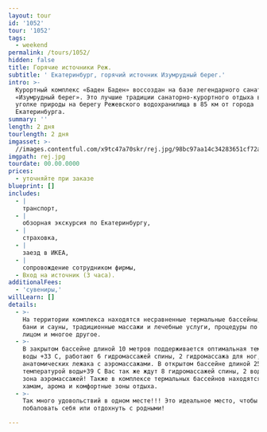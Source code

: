 ```yaml
---
layout: tour
id: '1052'
tour: '1052'
tags:
  - weekend
permalink: /tours/1052/
hidden: false
title: Горячие источники Реж.
subtitle: ' Екатеринбург, горячий источник Изумрудный берег.'
intro: >-
  Курортный комплекс «Баден Баден» воссоздан на базе легендарного санатория
  «Изумрудный берег». Это лучшие традиции санаторно-курортного отдыха в уютном
  уголке природы на берегу Режевского водохранилища в 85 км от города
  Екатеринбурга.
summary: ''
length: 2 дня
tourlength: 2 дня
imgasset: >-
  //images.contentful.com/x9tc47a70skr/rej.jpg/98bc97aa14c34283651cf72a75cd3de8/rej.jpg
imgpath: rej.jpg
tourdate: 00.00.0000
prices:
  - уточняйте при заказе
blueprint: []
includes:
  - |
    транспорт,
  - |
    обзорная экскурсия по Екатеринбургу,
  - |
    страховка,
  - |
    заезд в ИКЕА,
  - |
    сопровождение сотрудником фирмы,
  - Вход на источник (3 часа).
additionalFees:
  - 'сувениры,'
willLearn: []
details:
  - >-
    На территории комплекса находятся несравненные термальные бассейны, жаркие
    бани и сауны, традиционные массажи и лечебные услуги, процедуры по уходу за
    лицом и многое другое.
  - >-
    В закрытом бассейне длиной 10 метров поддерживается оптимальная температура
    воды +33 С, работают 6 гидромассажей спины, 2 гидромассажа для ног,2
    анатомических лежака с аэромассажами. В открытом бассейне длиной 25 метров и
    температурой воды+39 С Вас так же ждут 8 гидромассажей спины, 2 водопада и
    зона аэромассажей! Также в комплексе термальных бассейнов находятся сауна,
    хамам, арома и комфортные зоны отдыха.
  - >-
    Так много удовольствий в одном месте!!! Это идеальное место, чтобы
    побаловать себя или отдохнуть с родными!

---
```

